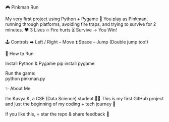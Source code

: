 🎮 Pinkman Run 

My very first project using Python + Pygame 🚀
You play as Pinkman, running through platforms, avoiding fire traps, and trying to survive for 2 minutes.
❤️ 3 Lives
🔥 Fire hurts
⏳ Survive → You Win!

🕹️ Controls
➡️ Left / Right – Move
⏫ Space – Jump (Double jump too!)

🚀 How to Run

Install Python & Pygame
pip install pygame

Run the game:  
python pinkman.py

✨ About Me

I’m Kavya K, a CSE (Data Science) student 👩‍💻
This is my first GitHub project and just the beginning of my coding + tech journey 🌟

If you like this, ⭐ star the repo & share feedback 💬
